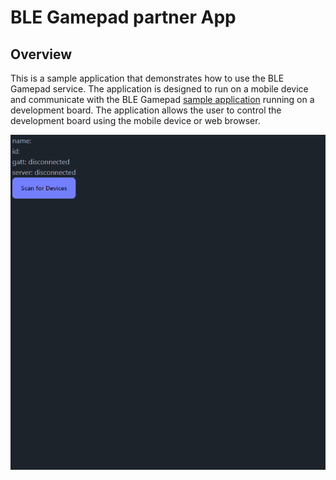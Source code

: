 # BLE Gamepad partner App

## Overview

This is a sample application that demonstrates how to use the BLE Gamepad service. The application is designed to run on a mobile device and communicate with the BLE Gamepad [sample application](https://github.com/jamessizeland/Rust-BLE-embedded-gamepad) running on a development board. The application allows the user to control the development board using the mobile device or web browser.

![demo](./img/ble-data-basic.gif)